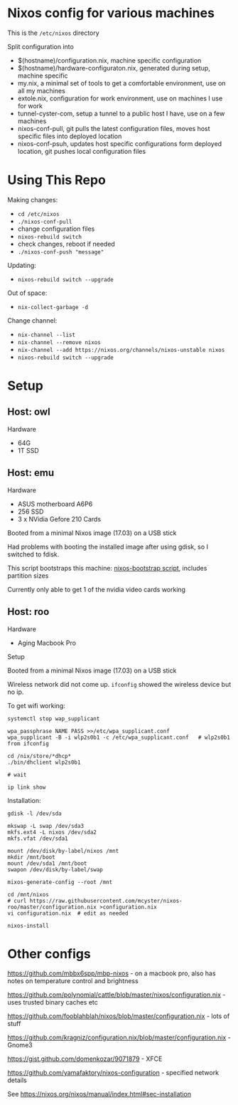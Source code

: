 # Nixos config for various machines

This is the `/etc/nixos` directory 

Split configuration into 
- $(hostname)/configuration.nix, machine specific configuration
- $(hostname)/hardware-configuraton.nix, generated during setup, machine specific
- my.nix, a minimal set of tools to get a comfortable environment, use on all my machines
- extole.nix, configuration for work environment, use on machines I use for work
- tunnel-cyster-com, setup a tunnel to a public host I have, use on a few machines
- nixos-conf-pull, git pulls the latest configuration files, moves host specific files into deployed location
- nixos-conf-psuh, updates host specific configurations form deployed location, git pushes local configuration files

# Using This Repo

Making changes:

* `cd /etc/nixos`
* `./nixos-conf-pull`
* change configuration files
* `nixos-rebuild switch`
* check changes, reboot if needed
* `./nixos-conf-push "message"`

Updating:

*  `nixos-rebuild switch --upgrade`

Out of space:

* `nix-collect-garbage -d`

Change channel:

* `nix-channel --list`
* `nix-channel --remove nixos`
* `nix-channel --add https://nixos.org/channels/nixos-unstable nixos`
* `nixos-rebuild switch --upgrade`

# Setup

## Host: owl

Hardware
- 64G 
- 1T SSD

## Host: emu

Hardware
- ASUS motherboard A6P6
- 256 SSD
- 3 x NVidia Gefore 210 Cards

Booted from a minimal Nixos image (17.03) on a USB stick

Had problems with booting the installed image after using gdisk, so I switched to fdisk.

This script bootstraps this machine: [nixos-bootstrap script](emu-nixos-bootstrap), includes partition sizes

Currently only able to get 1 of the nvidia video cards working

## Host: roo

Hardware
- Aging Macbook Pro

Setup

Booted from a minimal Nixos image (17.03) on a USB stick

Wireless network did not come up. `ifconfig` showed the wireless device but no ip.

To get wifi working:
```
systemctl stop wap_supplicant 

wpa_passphrase NAME PASS >>/etc/wpa_supplicant.conf 
wpa_supplicant -B -i wlp2s0b1 -c /etc/wpa_supplicant.conf   # wlp2s0b1 from ifconfig 

cd /nix/store/*dhcp* 
./bin/dhclient wlp2s0b1 

# wait

ip link show
```

Installation:
```
gdisk -l /dev/sda

mkswap -L swap /dev/sda3
mkfs.ext4 -L nixos /dev/sda2
mkfs.vfat /dev/sda1

mount /dev/disk/by-label/nixos /mnt
mkdir /mnt/boot
mount /dev/sda1 /mnt/boot
swapon /dev/disk/by-label/swap

mixos-generate-config --root /mnt

cd /mnt/nixos
# curl https://raw.githubusercontent.com/mcyster/nixos-roo/master/configuration.nix >configuration.nix
vi configuration.nix  # edit as needed

nixos-install
```

# Other configs

<https://github.com/mbbx6spp/mbp-nixos> - on a macbook pro, also has notes on temperature control and brightness

<https://github.com/polynomial/cattle/blob/master/nixos/configuration.nix> - uses trusted binary caches etc

<https://github.com/fooblahblah/nixos/blob/master/configuration.nix> - lots of stuff

<https://github.com/kragniz/configuration.nix/blob/master/configuration.nix> - Gnome3

<https://gist.github.com/domenkozar/9071879> - XFCE

<https://github.com/yamafaktory/nixos-configuration> - specified network details

See <https://nixos.org/nixos/manual/index.html#sec-installation>


